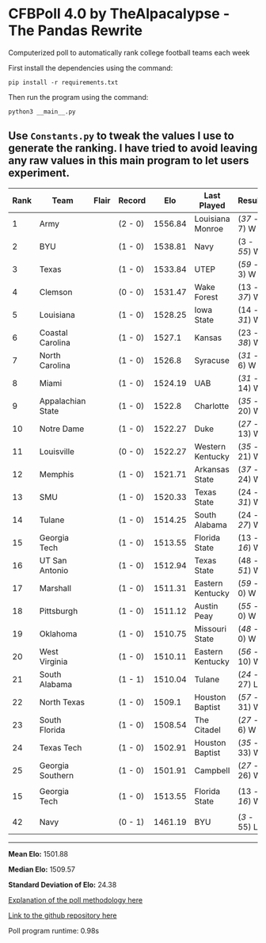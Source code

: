# CFBPoll 4.0 by TheAlpacalypse - The Pandas Rewrite
Computerized poll to automatically rank college football teams each week

First install the dependencies using the command:

`pip install -r requirements.txt`

Then run the program using the command:

`python3 __main__.py`

Use `Constants.py` to tweak the values I use to generate the ranking. I have tried to avoid leaving any raw values in this main program to let users experiment.
---

|Rank|Team|Flair|Record|Elo|Last Played|Result|Change|
|---|---|---|---|---|---|---|---|
| 1 | Army |  | (2 - 0) | 1556.84 | Louisiana Monroe | (*37* - 7) W | 25.9 |
| 2 | BYU |  | (1 - 0) | 1538.81 | Navy | (3 - *55*) W | 38.81 |
| 3 | Texas |  | (1 - 0) | 1533.84 | UTEP | (*59* - 3) W | 33.84 |
| 4 | Clemson |  | (0 - 0) | 1531.47 | Wake Forest | (13 - *37*) W | 31.47 |
| 5 | Louisiana |  | (1 - 0) | 1528.25 | Iowa State | (14 - *31*) W | 28.25 |
| 6 | Coastal Carolina |  | (1 - 0) | 1527.1 | Kansas | (23 - *38*) W | 27.1 |
| 7 | North Carolina |  | (1 - 0) | 1526.8 | Syracuse | (*31* - 6) W | 26.8 |
| 8 | Miami |  | (1 - 0) | 1524.19 | UAB | (*31* - 14) W | 24.19 |
| 9 | Appalachian State |  | (1 - 0) | 1522.8 | Charlotte | (*35* - 20) W | 22.8 |
| 10 | Notre Dame |  | (1 - 0) | 1522.27 | Duke | (*27* - 13) W | 22.27 |
| 11 | Louisville |  | (0 - 0) | 1522.27 | Western Kentucky | (*35* - 21) W | 22.27 |
| 12 | Memphis |  | (1 - 0) | 1521.71 | Arkansas State | (*37* - 24) W | 21.71 |
| 13 | SMU |  | (1 - 0) | 1520.33 | Texas State | (24 - *31*) W | 20.33 |
| 14 | Tulane |  | (1 - 0) | 1514.25 | South Alabama | (24 - *27*) W | 14.25 |
| 15 | Georgia Tech |  | (1 - 0) | 1513.55 | Florida State | (13 - *16*) W | 13.55 |
| 16 | UT San Antonio |  | (1 - 0) | 1512.94 | Texas State | (48 - *51*) W | 12.94 |
| 17 | Marshall |  | (1 - 0) | 1511.31 | Eastern Kentucky | (*59* - 0) W | 11.31 |
| 18 | Pittsburgh |  | (1 - 0) | 1511.12 | Austin Peay | (*55* - 0) W | 11.12 |
| 19 | Oklahoma |  | (1 - 0) | 1510.75 | Missouri State | (*48* - 0) W | 10.75 |
| 20 | West Virginia |  | (1 - 0) | 1510.11 | Eastern Kentucky | (*56* - 10) W | 10.11 |
| 21 | South Alabama |  | (1 - 1) | 1510.04 | Tulane | (*24* - 27) L | -14.25 |
| 22 | North Texas |  | (1 - 0) | 1509.1 | Houston Baptist | (*57* - 31) W | 9.1 |
| 23 | South Florida |  | (1 - 0) | 1508.54 | The Citadel | (*27* - 6) W | 8.54 |
| 24 | Texas Tech |  | (1 - 0) | 1502.91 | Houston Baptist | (*35* - 33) W | 2.91 |
| 25 | Georgia Southern |  | (1 - 0) | 1501.91 | Campbell | (*27* - 26) W | 1.91 |
|||||||||
| 15 | Georgia Tech |  | (1 - 0) | 1513.55 | Florida State | (13 - *16*) W | 13.55 |
|||||||||
| 42 | Navy |  | (0 - 1) | 1461.19 | BYU | (*3* - 55) L | -38.81 |

---

**Mean Elo:** 1501.88

**Median Elo:** 1509.57

**Standard Deviation of Elo:** 24.38

[Explanation of the poll methodology here](https://www.reddit.com/user/TehAlpacalypse/comments/dwfsfi/cfb_poll_30_oops/)

[Link to the github repository here](https://github.com/ChangedNameTo/CFBPoll)

Poll program runtime: 0.98s
